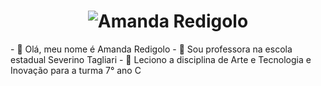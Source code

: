 <h1 align="center">
  <img src="https://raw.githubusercontent.com/amandaredigolo/amandaredigolo/master/name.svg" alt="Amanda Redigolo" />
</h1>
- 👋 Olá, meu nome é Amanda Redigolo
- 👀 Sou professora na escola estadual Severino Tagliari
- 💞️ Leciono a disciplina de Arte e Tecnologia e Inovação para a turma 7° ano C

<!---
amandaredigolo/amandaredigolo is a ✨ special ✨ repository because its `README.md` (this file) appears on your GitHub profile.
You can click the Preview link to take a look at your changes.
--->
